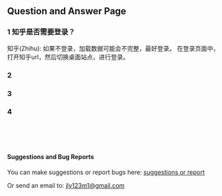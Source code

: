 ## Question and Answer Page



### 1 知乎是否需要登录？

知乎(Zhihu): 如果不登录，加载数据可能会不完整，最好登录。
在登录页面中，打开知乎url，然后切换桌面站点，进行登录。

### 2


### 3


### 4





<br>
<br> 
<br> 



#### Suggestions and Bug Reports



You can make suggestions or report bugs here: <a href="https://github.com/skelet8801/Speak-Comments/issues" target="_blank">suggestions or report</a>

Or send an email to: jly123m1@gmail.com

